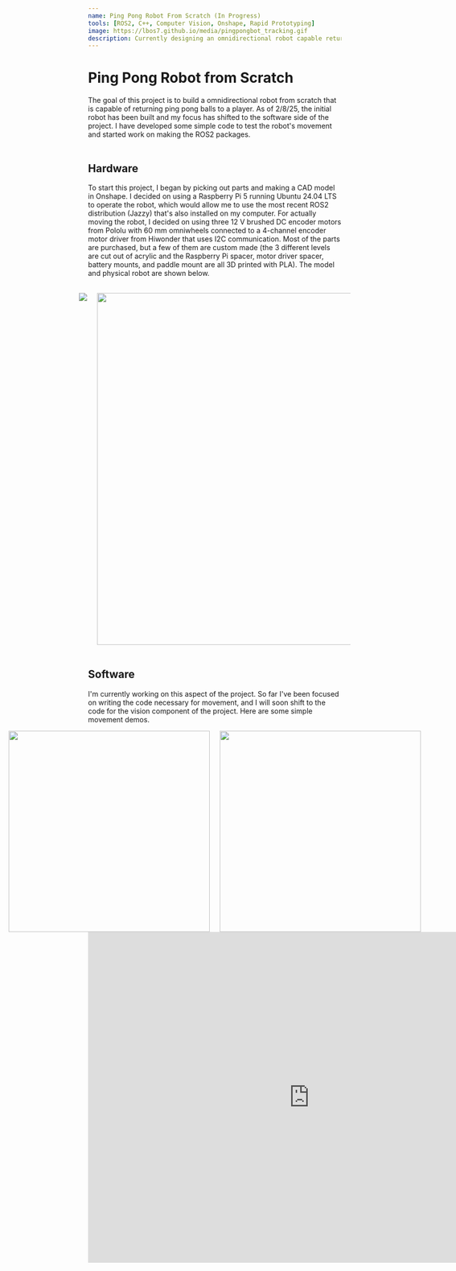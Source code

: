 ```yaml
---
name: Ping Pong Robot From Scratch (In Progress)
tools: [ROS2, C++, Computer Vision, Onshape, Rapid Prototyping]
image: https://lbos7.github.io/media/pingpongbot_tracking.gif
description: Currently designing an omnidirectional robot capable returning ping pong balls to a player
---
```


# Ping Pong Robot from Scratch
The goal of this project is to build a omnidirectional robot from scratch that is capable of returning ping pong balls to a player. As of 2/8/25, the initial robot has been built and my focus has shifted to the software side of the project. I have developed some simple code to test the robot's movement and started work on making the ROS2 packages.
<br>
<br>

## Hardware
To start this project, I began by picking out parts and making a CAD model in Onshape. I decided on using a Raspberry Pi 5 running Ubuntu 24.04 LTS to operate the robot, which would allow me to use the most recent ROS2 distribution (Jazzy) that's also installed on my computer. For actually moving the robot, I decided on using three 12 V brushed DC encoder motors from Pololu with 60 mm omniwheels connected to a 4-channel encoder motor driver from Hiwonder that uses I2C communication. Most of the parts are purchased, but a few of them are custom made (the 3 different levels are cut out of acrylic and the Raspberry Pi spacer, motor driver spacer, battery mounts, and paddle mount are all 3D printed with PLA). The model and physical robot are shown below.
<!-- <br>
<center><img src="{{ site.url }}{{ site.baseurl }}/media/pingpongbot_cad.png"/></center>
<br>
<center><img src="{{ site.url }}{{ site.baseurl }}/media/pingpongbot_assembled.jpg" width=600/></center> -->
<br>
<div style="display: flex; justify-content: center; gap: 20px;">
  <img src="{{ site.url }}{{ site.baseurl }}/media/pingpongbot_cad.png"/>
  <img src="{{ site.url }}{{ site.baseurl }}/media/pingpongbot_assembled.jpg" width="700"/>
</div>
<br>

## Software
I'm currently working on this aspect of the project. So far I've been focused on writing the code necessary for movement, and I will soon shift to the code for the vision component of the project. Here are some simple movement demos.


<div style="display: flex; justify-content: center; gap: 20px;">
  <img src="{{ site.url }}{{ site.baseurl }}/media/straight_line.gif" width="400"/>
  <img src="{{ site.url }}{{ site.baseurl }}/media/spin.gif" width="400"/>
</div>


<center><iframe width="880" height="658" src="https://www.youtube.com/embed/xniCxi777LI" title="PingPongBot Tracking Demo" frameborder="0" allow="accelerometer; autoplay; clipboard-write; encrypted-media; gyroscope; picture-in-picture; web-share" referrerpolicy="strict-origin-when-cross-origin" allowfullscreen></iframe></center>